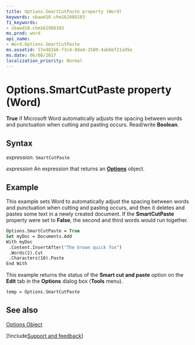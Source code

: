 ```yaml
---
title: Options.SmartCutPaste property (Word)
keywords: vbawd10.chm162988103
f1_keywords:
- vbawd10.chm162988103
ms.prod: word
api_name:
- Word.Options.SmartCutPaste
ms.assetid: 57e481b6-f3c4-8da4-2580-4abbbf21a95e
ms.date: 06/08/2017
localization_priority: Normal
---
```



# Options.SmartCutPaste property (Word)

 **True** if Microsoft Word automatically adjusts the spacing between words and punctuation when cutting and pasting occurs. Read/write **Boolean**.


## Syntax

_expression_. `SmartCutPaste`

 _expression_ An expression that returns an **[Options](Word.Options.md)** object.


## Example

This example sets Word to automatically adjust the spacing between words and punctuation when cutting and pasting occurs, and then it deletes and pastes some text in a newly created document. If the  **SmartCutPaste** property were set to **False**, the second and third words would run together.


```vb
Options.SmartCutPaste = True 
Set myDoc = Documents.Add 
With myDoc 
 .Content.InsertAfter("The brown quick fox") 
 .Words(2).Cut 
 .Characters(10).Paste 
End With
```

This example returns the status of the  **Smart cut and paste** option on the **Edit** tab in the **Options** dialog box (**Tools** menu).




```vb
temp = Options.SmartCutPaste
```


## See also


[Options Object](Word.Options.md)

[!include[Support and feedback](~/includes/feedback-boilerplate.md)]